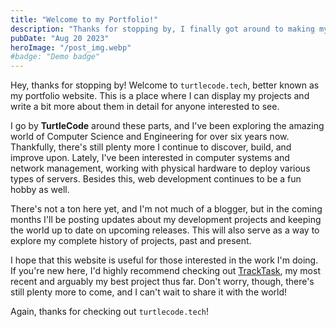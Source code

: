```yaml
---
title: "Welcome to my Portfolio!"
description: "Thanks for stopping by, I finally got around to making my website look nice so I can display and write about my projects."
pubDate: "Aug 20 2023"
heroImage: "/post_img.webp"
#badge: "Demo badge"
---
```


Hey, thanks for stopping by! Welcome to `turtlecode.tech`, better known as my portfolio website. This is a place where I can display my projects and write a bit more about them in detail for anyone interested to see.

I go by **TurtleCode** around these parts, and I've been exploring the amazing world of Computer Science and Engineering for over six years now. Thankfully, there's still plenty more I continue to discover, build, and improve upon. Lately, I've been interested in computer systems and network management, working with physical hardware to deploy various types of servers. Besides this, web development continues to be a fun hobby as well.

There's not a ton here yet, and I'm not much of a blogger, but in the coming months I'll be posting updates about my development projects and keeping the world up to date on upcoming releases. This will also serve as a way to explore my complete history of projects, past and present.

I hope that this website is useful for those interested in the work I'm doing. If you're new here, I'd highly recommend checking out [TrackTask](https://github.com/turtlecode84/tracktask), my most recent and arguably my best project thus far. Don't worry, though, there's still plenty more to come, and I can't wait to share it with the world!

Again, thanks for checking out `turtlecode.tech`!

